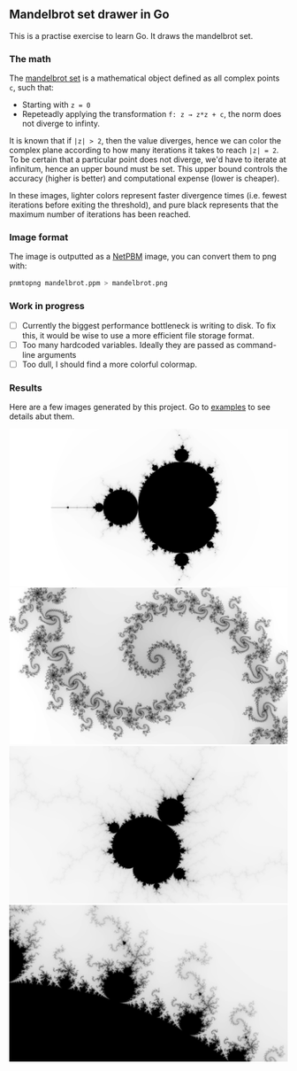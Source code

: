 ## Mandelbrot set drawer in Go
This is a practise exercise to learn Go. It draws the mandelbrot set.

### The math
The [mandelbrot set](https://en.wikipedia.org/wiki/Mandelbrot_set) is a mathematical object defined as all complex points `c`, such that:
- Starting with `z = 0`
- Repeteadly applying the transformation `f: z → z*z + c`, the norm does not diverge to infinty.

It is known that if `|z| > 2`, then the value diverges, hence we can color the complex plane according to how many iterations it takes to reach `|z| = 2`. To be certain that a particular point does not diverge, we'd have to iterate at infinitum, hence an upper bound must be set. This upper bound controls the accuracy (higher is better) and computational expense (lower is cheaper).

In these images, lighter colors represent faster divergence times (i.e. fewest iterations before exiting the threshold), and pure black represents that the maximum number of iterations has been reached.

### Image format
The image is outputted as a [NetPBM](https://en.wikipedia.org/wiki/Netpbm) image, you can convert them to png with:
```bash
pnmtopng mandelbrot.ppm > mandelbrot.png
```

### Work in progress
- [ ] Currently the biggest performance bottleneck is writing to disk. To fix this, it would be wise to use a more efficient file storage format.
- [ ] Too many hardcoded variables. Ideally they are passed as command-line arguments
- [ ] Too dull, I should find a more colorful colormap.

### Results
Here are a few images generated by this project. Go to [examples](examples/README.md) to see details abut them.

![image](examples/full.png)
![image](examples/spirals.png)
![image](examples/mini.png)
![image](examples/copies.png)
